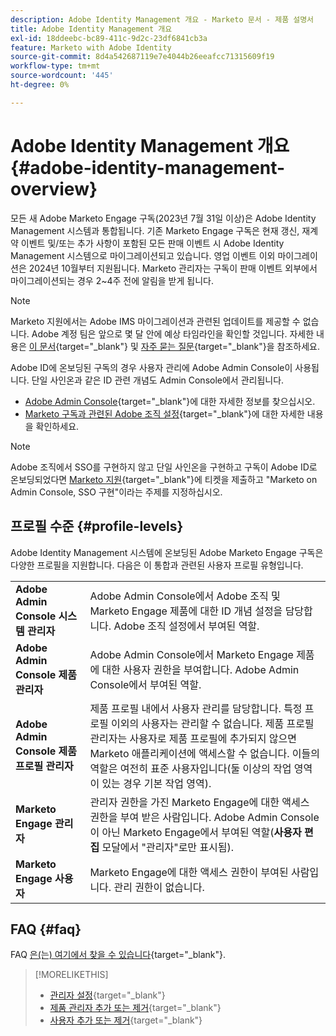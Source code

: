 ```yaml
---
description: Adobe Identity Management 개요 - Marketo 문서 - 제품 설명서
title: Adobe Identity Management 개요
exl-id: 18ddeebc-bc89-411c-9d2c-23df6841cb3a
feature: Marketo with Adobe Identity
source-git-commit: 8d4a542687119e7e4044b26eeafcc71315609f19
workflow-type: tm+mt
source-wordcount: '445'
ht-degree: 0%

---
```


# Adobe Identity Management 개요 {#adobe-identity-management-overview}

모든 새 Adobe Marketo Engage 구독(2023년 7월 31일 이상)은 Adobe Identity Management 시스템과 통합됩니다. 기존 Marketo Engage 구독은 현재 갱신, 재계약 이벤트 및/또는 추가 사항이 포함된 모든 판매 이벤트 시 Adobe Identity Management 시스템으로 마이그레이션되고 있습니다. 영업 이벤트 이외 마이그레이션은 2024년 10월부터 지원됩니다. Marketo 관리자는 구독이 판매 이벤트 외부에서 마이그레이션되는 경우 2~4주 전에 알림을 받게 됩니다.

>[!NOTE]
>
>Marketo 지원에서는 Adobe IMS 마이그레이션과 관련된 업데이트를 제공할 수 없습니다. Adobe 계정 팀은 앞으로 몇 달 안에 예상 타임라인을 확인할 것입니다. 자세한 내용은 [이 문서](/help/marketo/product-docs/administration/marketo-with-adobe-identity/subscription-and-user-migration/understanding-marketo-subscription-and-user-migration-to-the-adobe-admin-console.md){target="_blank"} 및 [자주 묻는 질문](/help/marketo/product-docs/administration/marketo-with-adobe-identity/faq.md){target="_blank"}을 참조하세요.

Adobe ID에 온보딩된 구독의 경우 사용자 관리에 Adobe Admin Console이 사용됩니다. 단일 사인온과 같은 ID 관련 개념도 Admin Console에서 관리됩니다.

* [Adobe Admin Console](https://helpx.adobe.com/enterprise/using/admin-console.html){target="_blank"}에 대한 자세한 정보를 찾으십시오.
* [Marketo 구독과 관련된 Adobe 조직 설정](https://helpx.adobe.com/kr/enterprise/using/set-up-identity.html){target="_blank"}에 대한 자세한 내용을 확인하세요.

>[!NOTE]
>
>Adobe 조직에서 SSO를 구현하지 않고 단일 사인온을 구현하고 구독이 Adobe ID로 온보딩되었다면 [Marketo 지원](https://nation.marketo.com/){target="_blank"}에 티켓을 제출하고 &quot;Marketo on Admin Console, SSO 구현&quot;이라는 주제를 지정하십시오.

## 프로필 수준 {#profile-levels}

Adobe Identity Management 시스템에 온보딩된 Adobe Marketo Engage 구독은 다양한 프로필을 지원합니다. 다음은 이 통합과 관련된 사용자 프로필 유형입니다.

<table>
 <tr>
  <td><strong>Adobe Admin Console 시스템 관리자</strong></td>
  <td>Adobe Admin Console에서 Adobe 조직 및 Marketo Engage 제품에 대한 ID 개념 설정을 담당합니다. Adobe 조직 설정에서 부여된 역할.</td>
 </tr>
 <tr>
  <td><strong>Adobe Admin Console 제품 관리자</strong></td>
  <td>Adobe Admin Console에서 Marketo Engage 제품에 대한 사용자 권한을 부여합니다. Adobe Admin Console에서 부여된 역할.</td>
 </tr>
 <tr>
  <td><strong>Adobe Admin Console 제품 프로필 관리자</strong></td>
  <td>제품 프로필 내에서 사용자 관리를 담당합니다. 특정 프로필 이외의 사용자는 관리할 수 없습니다. 제품 프로필 관리자는 사용자로 제품 프로필에 추가되지 않으면 Marketo 애플리케이션에 액세스할 수 없습니다. 이들의 역할은 여전히 표준 사용자입니다(둘 이상의 작업 영역이 있는 경우 기본 작업 영역).
</td>
 </tr>
 <tr>
  <td><strong>Marketo Engage 관리자</strong></td>
  <td>관리자 권한을 가진 Marketo Engage에 대한 액세스 권한을 부여 받은 사람입니다. Adobe Admin Console이 아닌 Marketo Engage에서 부여된 역할(<b>사용자 편집</b> 모달에서 "관리자"로만 표시됨).</td>
 </tr>
 <tr>
  <td><strong>Marketo Engage 사용자</strong></td>
  <td>Marketo Engage에 대한 액세스 권한이 부여된 사람입니다. 관리 권한이 없습니다.</td>
 </tr>
</table>

## FAQ {#faq}

FAQ [은(는) 여기에서 찾을 수 있습니다](/help/marketo/product-docs/administration/marketo-with-adobe-identity/faq.md){target="_blank"}.

>[!MORELIKETHIS]
>
>* [관리자 설정](/help/marketo/product-docs/administration/marketo-with-adobe-identity/admin-setup.md){target="_blank"}
>* [제품 관리자 추가 또는 제거](/help/marketo/product-docs/administration/marketo-with-adobe-identity/add-or-remove-a-product-admin.md){target="_blank"}
>* [사용자 추가 또는 제거](/help/marketo/product-docs/administration/marketo-with-adobe-identity/add-or-remove-a-user.md){target="_blank"}
